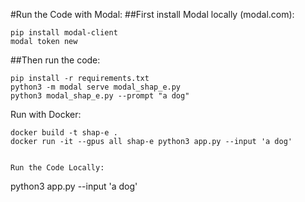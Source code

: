 #Run the Code with Modal:
##First install Modal locally (modal.com):
```
pip install modal-client
modal token new
```
##Then run the code:
```
pip install -r requirements.txt
python3 -m modal serve modal_shap_e.py
python3 modal_shap_e.py --prompt "a dog"
```

Run with Docker:
```
docker build -t shap-e .
docker run -it --gpus all shap-e python3 app.py --input 'a dog'
```
```

Run the Code Locally:
```
python3 app.py --input 'a dog'
```